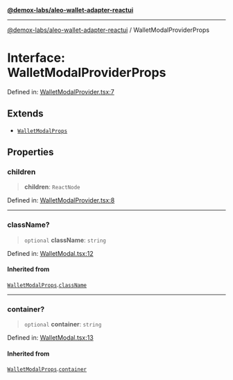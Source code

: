 [**@demox-labs/aleo-wallet-adapter-reactui**](../README.md)

***

[@demox-labs/aleo-wallet-adapter-reactui](../README.md) / WalletModalProviderProps

# Interface: WalletModalProviderProps

Defined in: [WalletModalProvider.tsx:7](https://github.com/demox-labs/aleo-wallet-adapter/blob/818636b4a87a5b81f15303d0099057a3563c844a/packages/ui/src/WalletModalProvider.tsx#L7)

## Extends

- [`WalletModalProps`](WalletModalProps.md)

## Properties

### children

> **children**: `ReactNode`

Defined in: [WalletModalProvider.tsx:8](https://github.com/demox-labs/aleo-wallet-adapter/blob/818636b4a87a5b81f15303d0099057a3563c844a/packages/ui/src/WalletModalProvider.tsx#L8)

***

### className?

> `optional` **className**: `string`

Defined in: [WalletModal.tsx:12](https://github.com/demox-labs/aleo-wallet-adapter/blob/818636b4a87a5b81f15303d0099057a3563c844a/packages/ui/src/WalletModal.tsx#L12)

#### Inherited from

[`WalletModalProps`](WalletModalProps.md).[`className`](WalletModalProps.md#classname)

***

### container?

> `optional` **container**: `string`

Defined in: [WalletModal.tsx:13](https://github.com/demox-labs/aleo-wallet-adapter/blob/818636b4a87a5b81f15303d0099057a3563c844a/packages/ui/src/WalletModal.tsx#L13)

#### Inherited from

[`WalletModalProps`](WalletModalProps.md).[`container`](WalletModalProps.md#container)
